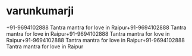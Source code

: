 # varunkumarji
+91-9694102888 Tantra mantra for love in Raipur+91-9694102888 Tantra mantra for love in Raipur+91-9694102888 Tantra mantra for love in Raipur+91-9694102888 Tantra mantra for love in Raipur+91-9694102888 Tantra mantra for love in Raipur
